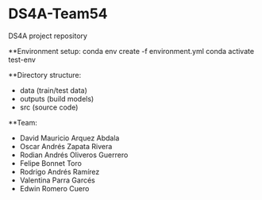 # DS4A-Team54
DS4A project repository

**Environment setup:
conda env create -f environment.yml
conda activate test-env

**Directory structure:
- data (train/test data)
- outputs (build models)
- src (source code)

**Team:
* David Mauricio Arquez Abdala
* Oscar Andrés Zapata Rivera
* Rodian Andrés Oliveros Guerrero
* Felipe Bonnet Toro
* Rodrigo Andrés Ramírez
* Valentina Parra Garcés
* Edwin Romero Cuero
